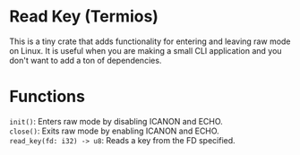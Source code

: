 # Read Key (Termios)
This is a tiny crate that adds functionality for entering and leaving raw mode on Linux. It is useful when you are making a small CLI application and you don't want to add a ton of dependencies.
# Functions
``init()``: Enters raw mode by disabling ICANON and ECHO.<br>
``close()``: Exits raw mode by enabling ICANON and ECHO.<br>
``read_key(fd: i32) -> u8``: Reads a key from the FD specified.
